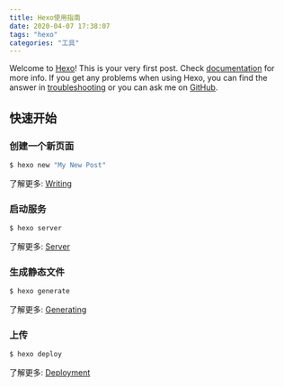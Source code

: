 ```yaml
---
title: Hexo使用指南
date: 2020-04-07 17:38:07
tags: "hexo"
categories: "工具"
---
```

Welcome to [Hexo](https://hexo.io/)! This is your very first post. Check [documentation](https://hexo.io/docs/) for more info. If you get any problems when using Hexo, you can find the answer in [troubleshooting](https://hexo.io/docs/troubleshooting.html) or you can ask me on [GitHub](https://github.com/hexojs/hexo/issues).

## 快速开始

### 创建一个新页面

``` bash
$ hexo new "My New Post"
```

了解更多: [Writing](https://hexo.io/docs/writing.html)

### 启动服务

``` bash
$ hexo server
```

了解更多: [Server](https://hexo.io/docs/server.html)

### 生成静态文件

``` bash
$ hexo generate
```

了解更多: [Generating](https://hexo.io/docs/generating.html)

### 上传

``` bash
$ hexo deploy
```

了解更多: [Deployment](https://hexo.io/docs/one-command-deployment.html)
